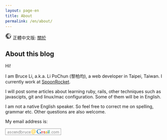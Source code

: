 ```yaml
---
layout: page-en
title: About
permalink: /en/about/
---
```


![](/images/world.png) 正體中文版: [關於](/tw/about/)

## About this blog

Hi!

I am Bruce Li, a.k.a. Li PoChun (黎柏均), a web developer in Taipei, Taiwan. I currently work at [SpoonRocket](http://spoonrocket.com/).

I will post some articles about learning ruby, rails, other techniques such as javascipts, git and linux/mac configuration. Some of them will be in English.

I am not a native English speaker. So feel free to correct me on spelling, grammar etc. Other questions are also welcome.

My email address is:

![my email](/images/email.png)
